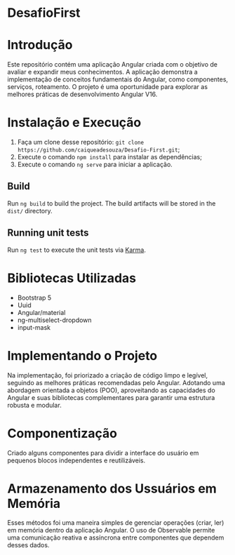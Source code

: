 # DesafioFirst

# Introdução

Este repositório contém uma aplicação Angular criada com o objetivo de avaliar e expandir meus conhecimentos. A aplicação demonstra a implementação de conceitos fundamentais do Angular, como componentes, serviços, roteamento. O projeto é uma oportunidade para explorar as melhores práticas de desenvolvimento Angular V16.

# Instalação e Execução

1. Faça um clone desse repositório: `git clone https://github.com/caiqueadesouza/Desafio-First.git`;
2. Execute o comando `npm install` para instalar as dependências;
3. Execute o comando `ng serve` para iniciar a aplicação.

## Build

Run `ng build` to build the project. The build artifacts will be stored in the `dist/` directory.

## Running unit tests

Run `ng test` to execute the unit tests via [Karma](https://karma-runner.github.io).

# Bibliotecas Utilizadas

- Bootstrap 5
- Uuid
- Angular/material
- ng-multiselect-dropdown
- input-mask


# Implementando o Projeto

Na implementação, foi priorizado a criação de código limpo e legível, seguindo as melhores práticas recomendadas pelo Angular. Adotando uma abordagem orientada a objetos (POO), aproveitando as capacidades do Angular e suas bibliotecas complementares para garantir uma estrutura robusta e modular.

# Componentização 

Criado alguns componentes para dividir a interface do usuário em pequenos blocos independentes e reutilizáveis.

# Armazenamento dos Ussuários em Memória

Esses métodos foi uma maneira simples de gerenciar operações (criar, ler) em memória dentro da aplicação Angular. O uso de Observable permite uma comunicação reativa e assíncrona entre componentes que dependem desses dados.
